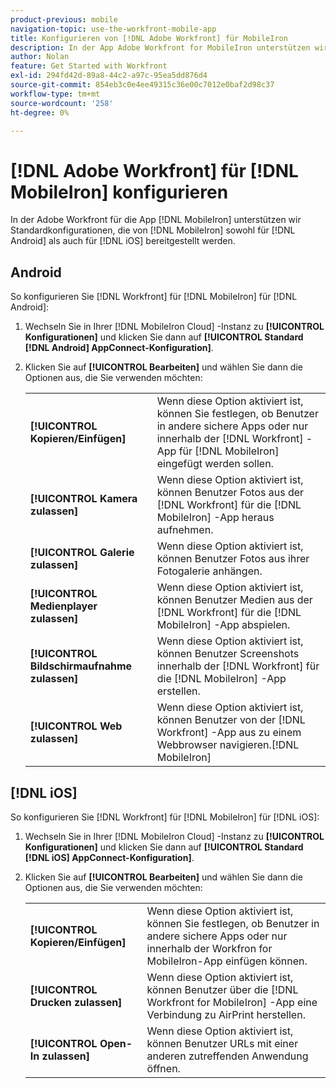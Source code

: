 ```yaml
---
product-previous: mobile
navigation-topic: use-the-workfront-mobile-app
title: Konfigurieren von [!DNL Adobe Workfront] für MobileIron
description: In der App Adobe Workfront for MobileIron unterstützen wir Standardkonfigurationen von MobileIron für Android und iOS.
author: Nolan
feature: Get Started with Workfront
exl-id: 294fd42d-89a8-44c2-a97c-95ea5dd876d4
source-git-commit: 854eb3c0e4ee49315c36e00c7012e0baf2d98c37
workflow-type: tm+mt
source-wordcount: '258'
ht-degree: 0%

---
```


# [!DNL Adobe Workfront] für [!DNL MobileIron] konfigurieren

In der Adobe Workfront für die App [!DNL MobileIron] unterstützen wir Standardkonfigurationen, die von [!DNL MobileIron] sowohl für [!DNL Android] als auch für [!DNL iOS] bereitgestellt werden.

## Android

So konfigurieren Sie [!DNL Workfront] für [!DNL MobileIron] für [!DNL Android]:

1. Wechseln Sie in Ihrer [!DNL MobileIron Cloud] -Instanz zu **[!UICONTROL Konfigurationen]** und klicken Sie dann auf **[!UICONTROL Standard [!DNL Android] AppConnect-Konfiguration]**.

1. Klicken Sie auf **[!UICONTROL Bearbeiten]** und wählen Sie dann die Optionen aus, die Sie verwenden möchten:

   <table style="table-layout:auto">
    <tr>
        <td><strong>[!UICONTROL Kopieren/Einfügen]</strong></td>
        <td>Wenn diese Option aktiviert ist, können Sie festlegen, ob Benutzer in andere sichere Apps oder nur innerhalb der [!DNL Workfront] -App für [!DNL MobileIron] eingefügt werden sollen.</td>
    </tr>
    <tr>
        <td><strong>[!UICONTROL Kamera zulassen]</strong></td>
        <td>Wenn diese Option aktiviert ist, können Benutzer Fotos aus der [!DNL Workfront] für die [!DNL MobileIron] -App heraus aufnehmen.</td>
    </tr>
    <tr>
        <td><strong>[!UICONTROL Galerie zulassen]</strong></td>
        <td>Wenn diese Option aktiviert ist, können Benutzer Fotos aus ihrer Fotogalerie anhängen.</td>
    </tr>
    <tr>
        <td><strong>[!UICONTROL Medienplayer zulassen]</strong></td>
        <td>Wenn diese Option aktiviert ist, können Benutzer Medien aus der [!DNL Workfront] für die [!DNL MobileIron] -App abspielen.</td>
    </tr>
    <tr>
        <td><strong>[!UICONTROL Bildschirmaufnahme zulassen]</strong></td>
        <td>Wenn diese Option aktiviert ist, können Benutzer Screenshots innerhalb der [!DNL Workfront] für die [!DNL MobileIron] -App erstellen.</td>
    </tr>
    <tr>
        <td><strong>[!UICONTROL Web zulassen]</strong></td>
        <td>Wenn diese Option aktiviert ist, können Benutzer von der [!DNL Workfront] -App aus zu einem Webbrowser navigieren.[!DNL MobileIron]</td>
    </tr>
   </table>

## [!DNL iOS]

So konfigurieren Sie [!DNL Workfront] für [!DNL MobileIron] für [!DNL iOS]:

1. Wechseln Sie in Ihrer [!DNL MobileIron Cloud] -Instanz zu **[!UICONTROL Konfigurationen]** und klicken Sie dann auf **[!UICONTROL Standard [!DNL iOS] AppConnect-Konfiguration]**.

1. Klicken Sie auf **[!UICONTROL Bearbeiten]** und wählen Sie dann die Optionen aus, die Sie verwenden möchten:

   <table style="table-layout:auto">
    <tr>
        <td><strong>[!UICONTROL Kopieren/Einfügen]</strong></td>
        <td>Wenn diese Option aktiviert ist, können Sie festlegen, ob Benutzer in andere sichere Apps oder nur innerhalb der Workfron for MobileIron-App einfügen können.</td>
    </tr>
    <tr>
        <td><strong>[!UICONTROL Drucken zulassen]</strong></td>
        <td>Wenn diese Option aktiviert ist, können Benutzer über die [!DNL Workfront for MobileIron] -App eine Verbindung zu AirPrint herstellen.</td>
    </tr>
    <tr>
        <td><strong>[!UICONTROL Open-In zulassen]</strong></td>
        <td>Wenn diese Option aktiviert ist, können Benutzer URLs mit einer anderen zutreffenden Anwendung öffnen.</td>
    </tr>
   </table>
